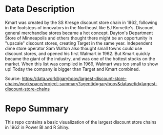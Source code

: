 # Data Description
Kmart was created by the SS Kresge discount store chain in 1962, following in the footsteps of innovators in the Northeast like EJ Korvette's. Discount general merchandise stores became a hot concept. Dayton's Department Store of Minneapolis and others thought there might be an opportunity in "upscale" discount stores, creating Target in the same year. Independent dime store operator Sam Walton also thought small towns could use discount stores, and opened his first Walmart in 1962. But Kmart quickly became the giant of the industry, and was one of the hottest stocks on the market. When this list was compiled in 1969, Walmart was too small to show up! Today the company is bigger than Target and Kmart combined.

Source: https://data.world/garyhoov/largest-discount-store-chains/workspace/project-summary?agentid=garyhoov&datasetid=largest-discount-store-chains

# Repo Summary

This repo contains a basic visualization of the largest discount store chains in 1962 in Power BI and R Shiny. 
